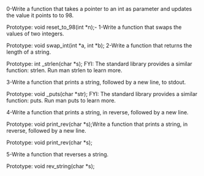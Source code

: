 0-Write a function that takes a pointer to an int as parameter and updates the value it points to to 98.

Prototype: void reset_to_98(int *n);-
1-Write a function that swaps the values of two integers.

Prototype: void swap_int(int *a, int *b);
2-Write a function that returns the length of a string.

Prototype: int _strlen(char *s);
FYI: The standard library provides a similar function: strlen. Run man strlen to learn more.

3-Write a function that prints a string, followed by a new line, to stdout.

Prototype: void _puts(char *str);
FYI: The standard library provides a similar function: puts. Run man puts to learn more.

4-Write a function that prints a string, in reverse, followed by a new line.

Prototype: void print_rev(char *s);Write a function that prints a string, in reverse, followed by a new line.

Prototype: void print_rev(char *s);

5-Write a function that reverses a string.

Prototype: void rev_string(char *s);
